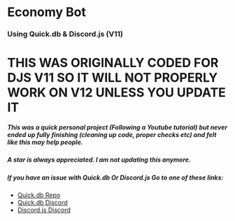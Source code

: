 # Economy Bot
### Using Quick.db & Discord.js (V11)

# THIS WAS ORIGINALLY CODED FOR DJS V11 SO IT WILL NOT PROPERLY WORK ON V12 UNLESS YOU UPDATE IT

##### This was a quick personal project (Following a Youtube tutorial) but never ended up fully finishing (cleaning up code, proper checks etc) and felt like this may help people.
##### A star is always appreciated. I am not updating this anymore.
##### If you have an issue with Quick.db Or Discord.js Go to one of these links:

+ [Quick.db Repo](https://github.com/TrueXPixels/quick.db)
+ [Quick.db Discord](https://discordapp.com/invite/plexidev)
+ [Discord.js Discord](https://discordapp.com/invite/bRCvFy9)
